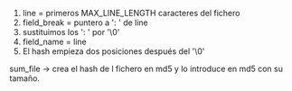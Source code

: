 1. line = primeros MAX_LINE_LENGTH caracteres del fichero
2. field_break = puntero a ': ' de line
3. sustituimos los ': ' por '\0'
4. field_name = line
5. El hash empieza dos posiciones después del '\0'



sum_file -> crea el hash de l fichero en md5 y lo introduce en md5 con su tamaño.
